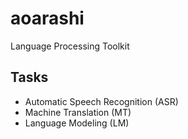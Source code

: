 # aoarashi
Language Processing Toolkit

## Tasks
- Automatic Speech Recognition (ASR)
- Machine Translation (MT)
- Language Modeling (LM)
